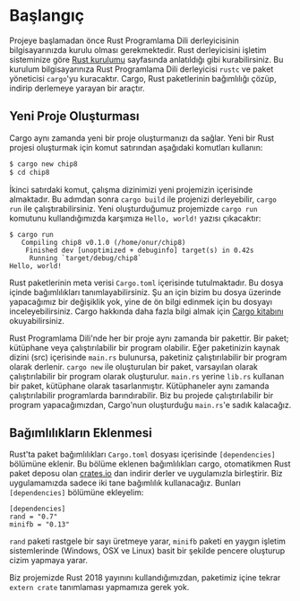 # Başlangıç

Projeye başlamadan önce Rust Programlama Dili derleyicisinin
bilgisayarınızda kurulu olması gerekmektedir. Rust derleyicisini işletim
sisteminize göre [Rust kurulumu](https://www.rust-lang.org/tools/install)
sayfasında anlatıldığı gibi kurabilirsiniz. Bu kurulum bilgisayarınıza Rust
Programlama Dili derleyicisi `rustc` ve paket yöneticisi `cargo`'yu
kuracaktır. Cargo, Rust paketlerinin bağımlılığı çözüp, indirip derlemeye
yarayan bir araçtır.

## Yeni Proje Oluşturması

Cargo aynı zamanda yeni bir proje oluşturmanızı da sağlar. Yeni bir Rust
projesi oluşturmak için komut satırından aşağıdaki komutları kullanın:

```sh
$ cargo new chip8
$ cd chip8
````

İkinci satırdaki komut, çalışma dizinimizi yeni projemizin içerisinde
almaktadır. Bu adımdan sonra `cargo build` ile projenizi derleyebilir,
`cargo run` ile çalıştırabilirsiniz. Yeni oluşturduğumuz projemizde `cargo
run` komutunu kullandığımızda karşımıza `Hello, world!` yazısı çıkacaktır:

```plain
$ cargo run
   Compiling chip8 v0.1.0 (/home/onur/chip8)
    Finished dev [unoptimized + debuginfo] target(s) in 0.42s
     Running `target/debug/chip8`
Hello, world!
```

Rust paketlerinin meta verisi `Cargo.toml` içerisinde tutulmaktadır. Bu
dosya içinde bağımlılıkları tanımlayabilirsiniz. Şu an için bizim bu dosya
üzerinde yapacağımız bir değişiklik yok, yine de ön bilgi edinmek için bu
dosyayı inceleyebilirsiniz. Cargo hakkında daha fazla bilgi almak için
[Cargo kitabını](https://doc.rust-lang.org/cargo/) okuyabilirsiniz.

Rust Programlama Dili'nde her bir proje aynı zamanda bir pakettir. Bir
paket; kütüphane veya çalıştırılabilir bir program olabilir. Eğer
paketinizin kaynak dizini (src) içerisinde `main.rs` bulunursa, paketiniz
çalıştırılabilir bir program olarak derlenir. `cargo new` ile oluşturulan
bir paket, varsayılan olarak çalıştırılabilir bir program olarak
oluşturulur. `main.rs` yerine `lib.rs` kullanan bir paket, kütüphane olarak
tasarlanmıştır. Kütüphaneler aynı zamanda çalıştırılabilir programlarda
barındırabilir. Biz bu projede çalıştırılabilir bir program yapacağımızdan,
Cargo'nun oluşturduğu `main.rs`'e sadık kalacağız.

## Bağımlılıkların Eklenmesi

Rust'ta paket bağımlılıkları `Cargo.toml` dosyası içerisinde `[dependencies]`
bölümüne eklenir. Bu bölüme eklenen bağımlılıkları cargo, otomatikmen Rust
paket deposu olan [crates.io](https://crates.io) dan indirir derler ve
uygulamızla birleştirir. Biz uygulamamızda sadece iki tane bağımlılık
kullanacağız. Bunları `[dependencies]` bölümüne ekleyelim:

```plain
[dependencies]
rand = "0.7"
minifb = "0.13"
```

`rand` paketi rastgele bir sayı üretmeye yarar, `minifb` paketi en yaygın
işletim sistemlerinde (Windows, OSX ve Linux) basit bir şekilde pencere
oluşturup cizim yapmaya yarar.

Biz projemizde Rust 2018 yayınını kullandığımızdan, paketimiz içine tekrar
`extern crate` tanımlaması yapmamıza gerek yok.
